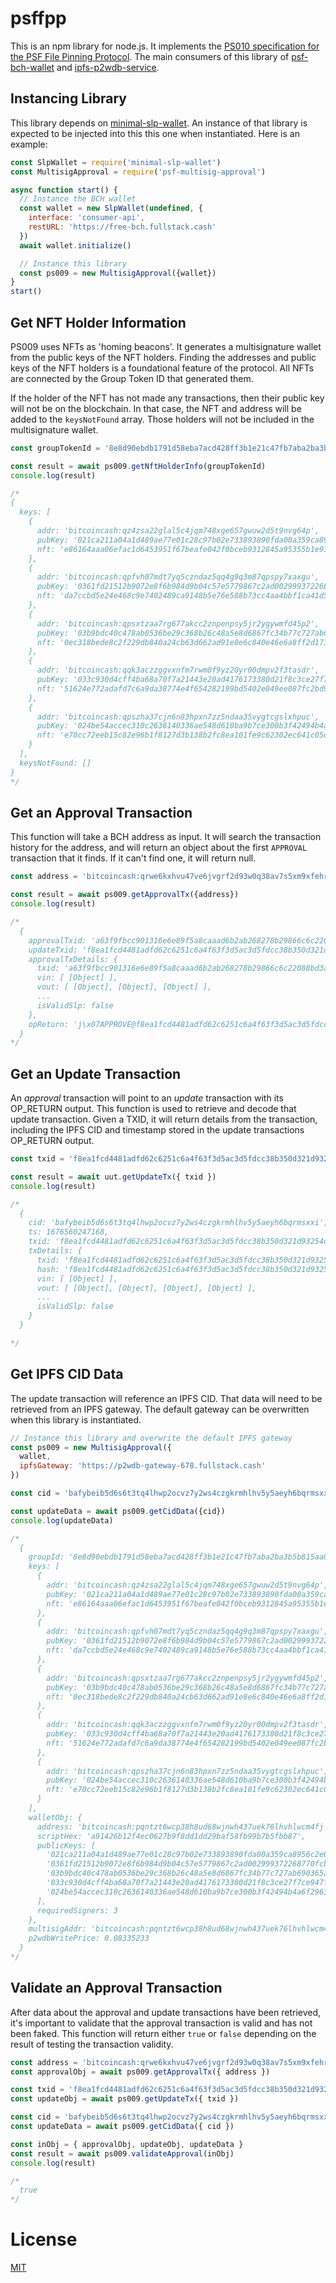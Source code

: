 # psffpp

This is an npm library for node.js. It implements the [PS010 specification for the PSF File Pinning Protocol](https://github.com/Permissionless-Software-Foundation/specifications/blob/master/ps009-multisig-approval.md). The main consumers of this library of [psf-bch-wallet](https://github.com/Permissionless-Software-Foundation/psf-bch-wallet) and [ipfs-p2wdb-service](https://github.com/Permissionless-Software-Foundation/ipfs-p2wdb-service).

## Instancing Library
This library depends on [minimal-slp-wallet](https://www.npmjs.com/package/minimal-slp-wallet). An instance of that library is expected to be injected into this this one when instantiated. Here is an example:

```javascript
const SlpWallet = require('minimal-slp-wallet')
const MultisigApproval = require('psf-multisig-approval')

async function start() {
  // Instance the BCH wallet
  const wallet = new SlpWallet(undefined, {
    interface: 'consumer-api',
    restURL: 'https://free-bch.fullstack.cash'
  })
  await wallet.initialize()

  // Instance this library
  const ps009 = new MultisigApproval({wallet})
}
start()
```

## Get NFT Holder Information
PS009 uses NFTs as 'homing beacons'. It generates a multisignature wallet from the public keys of the NFT holders. Finding the addresses and public keys of the NFT holders is a foundational feature of the protocol. All NFTs are connected by the Group Token ID that generated them.

If the holder of the NFT has not made any transactions, then their public key will not be on the blockchain. In that case, the NFT and address will be added to the `keysNotFound` array. Those holders will not be included in the multisignature wallet.

```javascript
const groupTokenId = '8e8d90ebdb1791d58eba7acd428ff3b1e21c47fb7aba2ba3b5b815aa0fe7d6d5'

const result = await ps009.getNftHolderInfo(groupTokenId)
console.log(result)

/*
{
  keys: [
    {
      addr: 'bitcoincash:qz4zsa22glal5c4jqm748xge657gwuw2d5t9nvg64p',
      pubKey: '021ca211a04a1d489ae77e01c28c97b02e733893890fda00a359ca8956c2e0d259',
      nft: 'e86164aaa06efac1d6453951f67beafe042f0bceb9312845a95355b1e93aa846'
    },
    {
      addr: 'bitcoincash:qpfvh07mdt7yq5czndaz5qq4g9q3m87qpspy7xaxgu',
      pubKey: '0361fd21512b9072e8f6b984d9b04c57e5779867c2ad002999372268770fcb2674',
      nft: 'da7ccbd5e24e468c9e7402489ca9148b5e76e588b73cc4aa4bbf1ca41d5808ab'
    },
    {
      addr: 'bitcoincash:qpsxtzaa7rg677akcc2znpenpsy5jr2ygywmfd45p2',
      pubKey: '03b9bdc40c478ab0536be29c368b26c48a5e8d6867fc34b77c727ab690365aae91',
      nft: '0ec318bede8c2f229db840a24cb63d662ad91e8e6c840e46e6a8ff2d173049ce'
    },
    {
      addr: 'bitcoincash:qqk3aczzggvxnfm7rwm0f9yz20yr00dmpv2f3tasdr',
      pubKey: '033c930d4cff4ba68a70f7a21443e20ad4176173380d21f8c3ce27f7ce947f3246',
      nft: '51624e772adafd7c6a9da38774e4f654282199bd5402e049ee087fc2bd900882'
    },
    {
      addr: 'bitcoincash:qpszha37cjn6n83hpxn7zz5ndaa35vygtcgslxhpuc',
      pubKey: '024be54accec310c2636140336ae548d610ba9b7ce300b3f42494b4a6f2963731f',
      nft: 'e70cc72eeb15c82e96b1f8127d3b138b2fc8ea101fe9c62302ec641c05d4b97d'
    }
  ],
  keysNotFound: []
}
*/
```

## Get an Approval Transaction
This function will take a BCH address as input. It will search the transaction history for the address, and will return an object about the first `APPROVAL` transaction that it finds. If it can't find one, it will return null.

```javascript
const address = 'bitcoincash:qrwe6kxhvu47ve6jvgrf2d93w0q38av7s5xm9xfehr'

const result = await ps009.getApprovalTx({address})
console.log(result)

/*
  {
    approvalTxid: 'a63f9fbcc901316e6e89f5a8caaad6b2ab268278b29866c6c22088bd3ab93900',
    updateTxid: 'f8ea1fcd4481adfd62c6251c6a4f63f3d5ac3d5fdcc38b350d321d93254df65f',
    approvalTxDetails: {
      txid: 'a63f9fbcc901316e6e89f5a8caaad6b2ab268278b29866c6c22088bd3ab93900',
      vin: [ [Object] ],
      vout: [ [Object], [Object], [Object] ],
      ...
      isValidSlp: false
    },
    opReturn: 'j\x07APPROVE@f8ea1fcd4481adfd62c6251c6a4f63f3d5ac3d5fdcc38b350d321d93254df65f'
  }
*/
```

## Get an Update Transaction

An *approval* transaction will point to an *update* transaction with its OP_RETURN output. This function is used to retrieve and decode that update transaction. Given a TXID, it will return details from the transaction, including the IPFS CID and timestamp stored in the update transactions OP_RETURN output.

```javascript
const txid = 'f8ea1fcd4481adfd62c6251c6a4f63f3d5ac3d5fdcc38b350d321d93254df65f'

const result = await uut.getUpdateTx({ txid })
console.log(result)

/*
  {
    cid: 'bafybeib5d6s6t3tq4lhwp2ocvz7y2ws4czgkrmhlhv5y5aeyh6bqrmsxxi',
    ts: 1676560247168,
    txid: 'f8ea1fcd4481adfd62c6251c6a4f63f3d5ac3d5fdcc38b350d321d93254df65f',
    txDetails: {
      txid: 'f8ea1fcd4481adfd62c6251c6a4f63f3d5ac3d5fdcc38b350d321d93254df65f',
      hash: 'f8ea1fcd4481adfd62c6251c6a4f63f3d5ac3d5fdcc38b350d321d93254df65f',
      vin: [ [Object] ],
      vout: [ [Object], [Object], [Object], [Object] ],
      ...
      isValidSlp: false
    }
  }

*/
```

## Get IPFS CID Data

The update transaction will reference an IPFS CID. That data will need to be retrieved from an IPFS gateway. The default gateway can be overwritten when this library is instantiated.

```javascript
// Instance this library and overwrite the default IPFS gateway
const ps009 = new MultisigApproval({
  wallet,
  ipfsGateway: 'https://p2wdb-gateway-678.fullstack.cash'
})

const cid = 'bafybeib5d6s6t3tq4lhwp2ocvz7y2ws4czgkrmhlhv5y5aeyh6bqrmsxxi'

const updateData = await ps009.getCidData({cid})
console.log(updateData)

/*
  {
    groupId: '8e8d90ebdb1791d58eba7acd428ff3b1e21c47fb7aba2ba3b5b815aa0fe7d6d5',
    keys: [
      {
        addr: 'bitcoincash:qz4zsa22glal5c4jqm748xge657gwuw2d5t9nvg64p',
        pubKey: '021ca211a04a1d489ae77e01c28c97b02e733893890fda00a359ca8956c2e0d259',
        nft: 'e86164aaa06efac1d6453951f67beafe042f0bceb9312845a95355b1e93aa846'
      },
      {
        addr: 'bitcoincash:qpfvh07mdt7yq5czndaz5qq4g9q3m87qpspy7xaxgu',
        pubKey: '0361fd21512b9072e8f6b984d9b04c57e5779867c2ad002999372268770fcb2674',
        nft: 'da7ccbd5e24e468c9e7402489ca9148b5e76e588b73cc4aa4bbf1ca41d5808ab'
      },
      {
        addr: 'bitcoincash:qpsxtzaa7rg677akcc2znpenpsy5jr2ygywmfd45p2',
        pubKey: '03b9bdc40c478ab0536be29c368b26c48a5e8d6867fc34b77c727ab690365aae91',
        nft: '0ec318bede8c2f229db840a24cb63d662ad91e8e6c840e46e6a8ff2d173049ce'
      },
      {
        addr: 'bitcoincash:qqk3aczzggvxnfm7rwm0f9yz20yr00dmpv2f3tasdr',
        pubKey: '033c930d4cff4ba68a70f7a21443e20ad4176173380d21f8c3ce27f7ce947f3246',
        nft: '51624e772adafd7c6a9da38774e4f654282199bd5402e049ee087fc2bd900882'
      },
      {
        addr: 'bitcoincash:qpszha37cjn6n83hpxn7zz5ndaa35vygtcgslxhpuc',
        pubKey: '024be54accec310c2636140336ae548d610ba9b7ce300b3f42494b4a6f2963731f',
        nft: 'e70cc72eeb15c82e96b1f8127d3b138b2fc8ea101fe9c62302ec641c05d4b97d'
      }
    ],
    walletObj: {
      address: 'bitcoincash:pqntzt6wcp38h8ud68wjnwh437uek76lhvhlwcm4fj',
      scriptHex: 'a91426b12f4ec0627b9f8dd1dd29baf58fb99b7b5fbb87',
      publicKeys: [
        '021ca211a04a1d489ae77e01c28c97b02e733893890fda00a359ca8956c2e0d259',
        '0361fd21512b9072e8f6b984d9b04c57e5779867c2ad002999372268770fcb2674',
        '03b9bdc40c478ab0536be29c368b26c48a5e8d6867fc34b77c727ab690365aae91',
        '033c930d4cff4ba68a70f7a21443e20ad4176173380d21f8c3ce27f7ce947f3246',
        '024be54accec310c2636140336ae548d610ba9b7ce300b3f42494b4a6f2963731f'
      ],
      requiredSigners: 3
    },
    multisigAddr: 'bitcoincash:pqntzt6wcp38h8ud68wjnwh437uek76lhvhlwcm4fj',
    p2wdbWritePrice: 0.08335233
  }
*/
```

## Validate an Approval Transaction
After data about the approval and update transactions have been retrieved, it's important to validate that the approval transaction is valid and has not been faked. This function will return either `true` or `false` depending on the result of testing the transaction validity.

```javascript
const address = 'bitcoincash:qrwe6kxhvu47ve6jvgrf2d93w0q38av7s5xm9xfehr'
const approvalObj = await ps009.getApprovalTx({ address })

const txid = 'f8ea1fcd4481adfd62c6251c6a4f63f3d5ac3d5fdcc38b350d321d93254df65f'
const updateObj = await ps009.getUpdateTx({ txid })

const cid = 'bafybeib5d6s6t3tq4lhwp2ocvz7y2ws4czgkrmhlhv5y5aeyh6bqrmsxxi'
const updateData = await ps009.getCidData({ cid })

const inObj = { approvalObj, updateObj, updateData }
const result = await ps009.validateApproval(inObj)
console.log(result)

/*
  true
*/
```

# License
[MIT](LICENSE.md)
